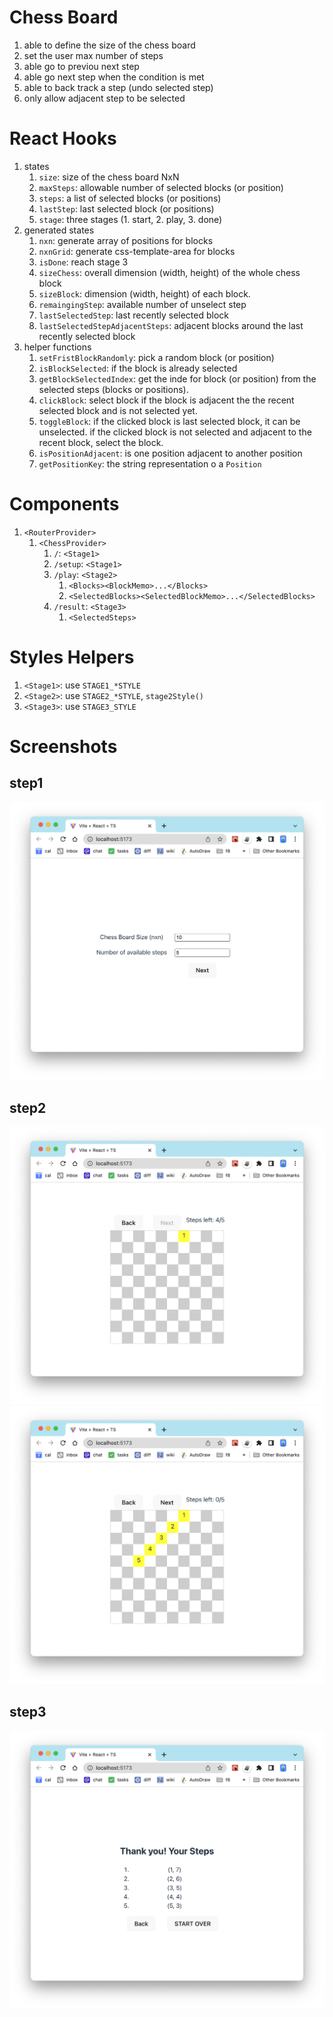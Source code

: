 # Chess Board
1. able to define the size of the chess board
1. set the user max number of steps
1. able go to previou next step
1. able go next step when the condition is met
1. able to back track a step (undo selected step)
1. only allow adjacent step to be selected

# React Hooks
1. states
   1. `size`: size of the chess board NxN
   1. `maxSteps`: allowable number of selected blocks (or position)
   1. `steps`: a list of selected blocks (or positions)
   1. `lastStep`: last selected block (or positions)
   1. `stage`: three stages (1. start, 2. play, 3. done)
1. generated states
   1. `nxn`: generate array of positions for blocks
   1. `nxnGrid`: generate css-template-area for blocks
   1. `isDone`: reach stage 3
   1. `sizeChess`: overall dimension (width, height) of the whole chess block
   1. `sizeBlock`: dimension (width, height) of each block.
   1. `remaingingStep`: available number of unselect step
   1. `lastSelectedStep`: last recently selected block
   1. `lastSelectedStepAdjacentSteps`: adjacent blocks around the last recently selected block
1. helper functions
   1. `setFristBlockRandomly`: pick a random block (or position)
   1. `isBlockSelected`: if the block is already selected
   1. `getBlockSelectedIndex`: get the inde for block (or position) from the selected steps (blocks or positions).
   1. `clickBlock`: select block if the block is adjacent the the recent selected block and is not selected yet.
   1. `toggleBlock`: if the clicked block is last selected block, it can be unselected. if the clicked block is not selected and adjacent to the recent block, select the block.
   1. `isPositionAdjacent`: is one position adjacent to another position
   1. `getPositionKey`: the string representation o a `Position`

# Components
1. `<RouterProvider>`
   1. `<ChessProvider>`
      1. `/`: `<Stage1>`
      1. `/setup`: `<Stage1>`
      1. `/play`: `<Stage2>`
         1. `<Blocks><BlockMemo>...</Blocks>`
         1. `<SelectedBlocks><SelectedBlockMemo>...</SelectedBlocks>`
      1. `/result`: `<Stage3>`
         1. `<SelectedSteps>`

# Styles Helpers
1. `<Stage1>`: use `STAGE1_*STYLE`
1. `<Stage2>`: use `STAGE2_*STYLE`, `stage2Style()`
1. `<Stage3>`: use `STAGE3_STYLE`

# Screenshots

## step1
![step 1](./doc/chess_step1.png)

## step2
![step 2(a)](./doc/chess_step2a.png)
![step 2(b)](./doc/chess_step2b.png)

## step3
![step 3](./doc/chess_step3.png)


